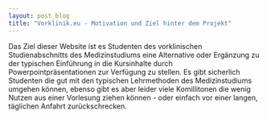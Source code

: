 ```yaml
---
layout: post_blog
title: "Vorklinik.eu - Motivation und Ziel hinter dem Projekt"
---
```

Das Ziel dieser Website ist es Studenten des vorklinischen Studienabschnitts des Medizinstudiums eine Alternative oder Ergänzung zu der typischen Einführung in die Kursinhalte durch Powerpointpräsentationen zur Verfügung zu stellen. Es gibt sicherlich Studenten die gut mit den typischen Lehrmethoden des Medizinstudiums umgehen können, ebenso gibt es aber leider viele Komillitonen die wenig Nutzen aus einer Vorlesung ziehen können - oder einfach vor einer langen, täglichen Anfahrt zurückschrecken.


